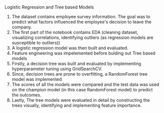 Logistic Regression and Tree based Models
  1) The dataset contains employee survey information. The goal was to predict what factors influenced the employee's decision to leave the company.
  2) The first part of the notebook contains EDA (cleaning dataset, visualizing correlations, identifying outliers (as regression models are susceptible to outliers))
  3) A logistic regression model was then built and evaluated.
  4) Feature engineering was impelemented before bulding out Tree based models
  5) Firstly, a decision tree was built and evaluated by implementing hyperparameter tuning using GridSearchCV.
  6) Since, decision trees are prone to overfitting, a RandomForest tree model was implemented
  7) The scores of all the models were compared and the test data was used on the champion model (in this case RandomForest model) to predict the outcomes.
  8) Lastly, The tree models were evaluated in detail by constructing the trees visually, identifying and implementing feature importance. 